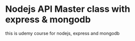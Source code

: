# Nodejs API Master class with express & mongodb

this is udemy course for nodejs, express and mongodb

